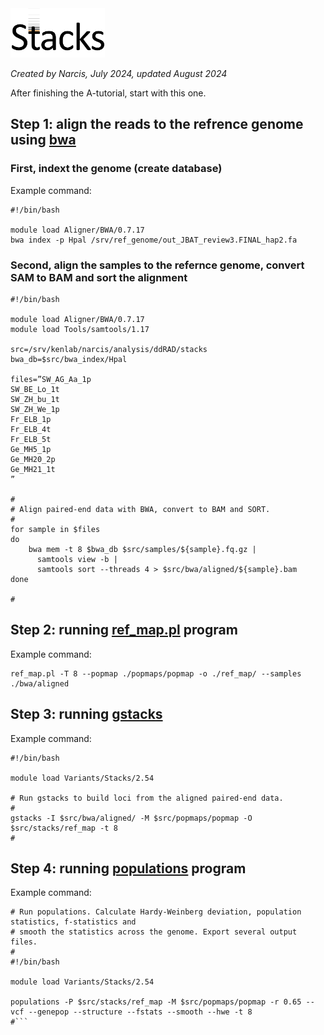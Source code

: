 <img src="./stacks_logo.png" width="30%" height="30%">

*Created by Narcis, July 2024, updated August 2024*

After finishing the A-tutorial, start with this one.

## Step 1: align the reads to the refrence genome using [bwa](https://bio-bwa.sourceforge.net)

### First, indext the genome (create database)

Example command:

```
#!/bin/bash

module load Aligner/BWA/0.7.17
bwa index -p Hpal /srv/ref_genome/out_JBAT_review3.FINAL_hap2.fa

```

### Second, align the samples to the refernce genome, convert SAM to BAM and sort the alignment

```
#!/bin/bash

module load Aligner/BWA/0.7.17
module load Tools/samtools/1.17

src=/srv/kenlab/narcis/analysis/ddRAD/stacks
bwa_db=$src/bwa_index/Hpal
    
files=”SW_AG_Aa_1p
SW_BE_Lo_1t
SW_ZH_bu_1t
SW_ZH_We_1p
Fr_ELB_1p
Fr_ELB_4t
Fr_ELB_5t
Ge_MH5_1p
Ge_MH20_2p
Ge_MH21_1t
”

#
# Align paired-end data with BWA, convert to BAM and SORT.
#
for sample in $files
do 
    bwa mem -t 8 $bwa_db $src/samples/${sample}.fq.gz |
      samtools view -b |
      samtools sort --threads 4 > $src/bwa/aligned/${sample}.bam
done

#
```








## Step 2: running [ref_map.pl](https://catchenlab.life.illinois.edu/stacks/comp/ref_map.php) program

Example command:
```
ref_map.pl -T 8 --popmap ./popmaps/popmap -o ./ref_map/ --samples ./bwa/aligned
```

## Step 3: running [gstacks](https://catchenlab.life.illinois.edu/stacks/comp/gstacks.php)

Example command:

```
#!/bin/bash

module load Variants/Stacks/2.54

# Run gstacks to build loci from the aligned paired-end data.
#
gstacks -I $src/bwa/aligned/ -M $src/popmaps/popmap -O $src/stacks/ref_map -t 8
#
```


## Step 4: running [populations](https://catchenlab.life.illinois.edu/stacks/comp/populations.php) program 

Example command:

```
# Run populations. Calculate Hardy-Weinberg deviation, population statistics, f-statistics and 
# smooth the statistics across the genome. Export several output files.
#
#!/bin/bash

module load Variants/Stacks/2.54

populations -P $src/stacks/ref_map -M $src/popmaps/popmap -r 0.65 --vcf --genepop --structure --fstats --smooth --hwe -t 8
#```









